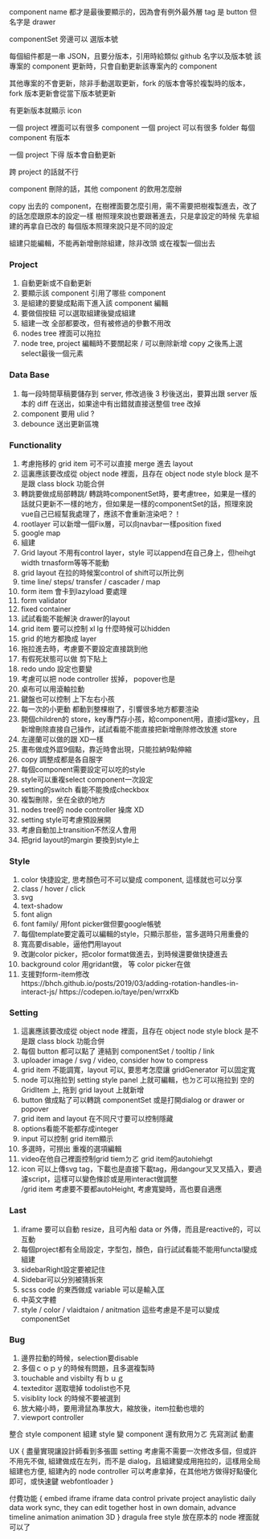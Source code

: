 component name 都才是最後要顯示的，因為會有例外最外層 tag 是 button 但名字是 drawer

componentSet 旁邊可以 選版本號

每個組件都是一串 JSON，且要分版本，引用時給類似 github 名字以及版本號
該專案的 component 更新時，只會自動更新該專案內的 component

其他專案的不會更新，除非手動選取更新，fork 的版本會等於複製時的版本，fork 版本更新會從當下版本號更新

有更新版本就顯示 icon

一個 project 裡面可以有很多 component
一個 project 可以有很多 folder
每個 component 有版本

一個 project 下得 版本會自動更新

跨 project 的話就不行

component 刪除的話，其他 component 的飲用怎麼辦

copy 出去的 component，在樹裡面要怎麼引用，需不需要把樹複製進去，改了的話怎麼跟原本的設定一樣
樹照理來說也要跟著進去，只是拿設定的時候 先拿組建的再拿自已改的
每個版本照理來說只是不同的設定

組建只能編輯，不能再新增刪除組建，除非改頭 或在複製一個出去

### Project

<ol>
<li>自動更新或不自動更新</li>  
<li>要顯示該 component 引用了哪些 component</li>
<li>是組建的要變成點兩下進入該 component 編輯</li>
<li>要做個按鈕 可以選取組建後變成組建</li>  
<li>組建一改 全部都要改，但有被修過的參數不用改</li>
<li>nodes tree 裡面可以拖拉</li>
<li>node tree, project 編輯時不要關起來 / 可以刪除新增 copy 之後馬上選 select最後一個元素</li>
</ol>

### Data Base

<ol>
<li>每一段時間草稿要儲存到 server, 修改過後 3 秒後送出，要算出跟 server 版本的 diff 在送出，如果途中有出錯就直接送整個 tree 改掉</li>
<li>component 要用 ulid ?</li>
<li>debounce 送出更新區塊</li>
</ol>

### Functionality

<ol>
<li>考慮拖移的 grid item 可不可以直接 merge 進去 layout</li>
<li>這裏應該要改成從 object node 裡面，且存在 object node style block 是不是跟 class block 功能合併</li>  
<li>轉跳要做成局部轉跳/ 轉跳時componentSet時，要考慮tree，如果是一樣的話就只更新不一樣的地方，但如果是一樣的componentSet的話，照理來說vue自己已經幫我處理了，應該不會重新渲染吧？！</li>
<li>rootlayer 可以新增一個Fix層，可以向navbar一樣position fixed</li>  
<li>google map</li>  
<li>組建</li>
<li>Grid layout 不用有control layer，style 可以append在自己身上，但heihgt width trnasform等等不能動</li>
<li>grid layout 在拉的時候案control of shift可以所比例</li>
<li>time line/ steps/ transfer / cascader / map </li>
<li>form item 會卡到lazyload 要處理 </li>
<li>form validator</li>
<li>fixed container</li>
<li>試試看能不能解決 drawer的layout</li>
<li>grid item 要可以控制 xl lg 什麼時候可以hidden</li>
<li>grid 的地方都換成 layer</li>
<li>拖拉進去時，考慮要不要設定直接跳到他</li>
<li>有假死狀態可以做 剪下貼上</li>
<li>redo undo 設定也要變</li>
<li>考慮可以把 node controller 拔掉， popover也是</li>
<li>桌布可以用滾軸拉動</li>
<li>鍵盤也可以控制 上下左右小孩 </li>
<li>每一次的小更動 都動到整棵樹了，引響很多地方都要渲染</li>
<li>開個children的 store，key專門存小孩，給component用，直接id當key，且新增刪除直接自己操作，試試看能不能直接把新增刪除修改放進 store</li>
<li>左邊蘭可以做的跟 XD一樣</li>
<li>畫布做成外誆9個點，靠近時會出現，只能拉納9點伸縮</li>
<li>copy 調整成都是各自服字</li>
<li>每個component需要設定可以吃的style</li>
<li>style可以重複select component一次設定</li>
<li>setting的switch 看能不能換成checkbox</li>
<li>複製刪除，坐在全欲的地方</li>
<li>nodes tree的 node controller 操席 XD</li>
<li>setting style可考慮預設展開</li>
<li>考慮自動加上transition不然沒人會用</li>
<li>把grid layout的margin 要換到style上</li>
</ol>

### Style

<ol>
<li>color 快捷設定, 思考顏色可不可以變成 component, 這樣就也可以分享</li>
<li>class / hover / click</li>  
<li>svg</li>
<li>text-shadow</li>
<li>font align</li>
<li>font family/ 用font picker做但要google帳號</li>
<li>每個template要定義可以編輯的style，只顯示那些，當多選時只用重疊的</li>
<li>寬高要disable，逼他們用layout</li>
<li>改謝color picker，把color format做進去，到時候還要做快捷進去</li>
<li>background color 用gridant做， 等 color picker在做</li>
<li>支援對form-item修改</li>
https://bhch.github.io/posts/2019/03/adding-rotation-handles-in-interact-js/
https://codepen.io/taye/pen/wrrxKb
</ol>

### Setting

<ol>
<li>這裏應該要改成從 object node 裡面，且存在 object node style block 是不是跟 class block 功能合併</li>
<li>每個 button 都可以點了 連結到 componentSet / tooltip / link</li>
<li>uploader image / svg / video, consider how to compress</li>
<li>grid item 不能調寬，layout 可以, 要思考怎麼讓 gridGenerator 可以固定寬</li>
<li>node 可以拖拉到 setting style panel 上就可編輯，也ㄉㄛ可以拖拉到 空的 GridItem 上, 拖到 grid layout 上就新增</li>
<li>button 做成點了可以轉跳 componentSet 或是打開dialog or drawer or popover</li>
<li>grid item and layout 在不同尺寸要可以控制隱藏</li>
<li>options看能不能都存成integer</li>
<li>input 可以控制 grid item顯示</li>
<li>多選時，可撈出 重複的選項編輯</li>
<li>video在他自己裡面控制grid tiemㄉㄛ grid item的autohiehgt</li>
<li>icon 可以上傳svg tag，下載也是直接下載tag，用dangour叉叉叉插入，要過濾script，這樣可以變色條診或是用interact做調整</li>
/grid item 考慮要不要都autoHeight, 考慮寬變時，高也要自適應
</ol>

### Last

<ol>
<li>iframe 要可以自動 resize，且可內船 data or 外傳，而且是reactive的，可以互動</li>
<li>每個project都有全局設定，字型包，顏色，自行試試看能不能用functal變成組建</li>
<li>sidebarRight設定要被記住</li>
<li>Sidebar可以分別被猜拆來</li>
<li>scss code 的東西做成 variable 可以是輸入匡</li>
<li>中英文字體</li>
<li>style / color / vlaidtaion / anitmation 這些考慮是不是可以變成componentSet</li>
</ol>

### Bug

<ol>
<li>邊界拉動的時候，selection要disable</li>
<li>多個ｃｏｐｙ的時候有問題，且多選複製時</li>
<li>touchable and visbilty 有ｂｕｇ</li>
<li>texteditor 選取壞掉 todolist也不見</li>
<li>visiblity lock 的時候不要被選到</li>
<li>放大縮小時，要用滑鼠為準放大，縮放後，item拉動也壞的</li>
<li>viewport controller</li>
</ol>

整合 style
component 組建
style 變 component 還有飲用ㄉㄛ
先寫測試
動畫

UX {
盡量實現讓設計師看到多張圖
setting 考慮需不需要一次修改多個，但或許不用先不做,
組建做成在左列，而不是 dialog，且組建變成用拖拉的，這樣用全局組建也方便,
組建內的 node controller 可以考慮拿掉，在其他地方做得好點優化即可，或快速鍵
webfontloader
}

付費功能 {
embed iframe
iframe data control
private project
anaylistic daily data
work sync, they can edit together
host in own domain,
advance timeline animation
animation 3D
}
dragula
free style 放在原本的 node 裡面就可以了
